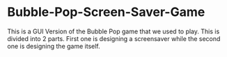 # Bubble-Pop-Screen-Saver-Game
This is a GUI Version of the Bubble Pop game that we used to play. This is divided into 2 parts. First one is designing a screensaver while the second one is designing the game itself.
